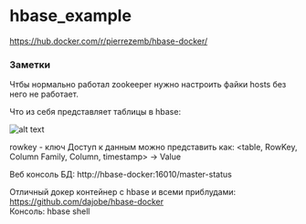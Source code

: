 # hbase_example

https://hub.docker.com/r/pierrezemb/hbase-docker/

### Заметки

Чтбы нормально работал zookeeper нужно настроить файки hosts
без него не работает.

Что из себя представляет таблицы в hbase:

![alt text](https://habrastorage.org/getpro/habr/post_images/72f/db4/418/72fdb44187d02c8affdc9740eb691115.png)

rowkey - ключ
Доступ к данным можно представить как:
<table, RowKey, Column Family, Column, timestamp> -> Value

Веб консоль БД: http://hbase-docker:16010/master-status


Отличный докер контейнер с hbase и всеми приблудами: https://github.com/dajobe/hbase-docker    
Консоль:
hbase shell
